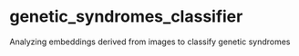 # genetic_syndromes_classifier
Analyzing embeddings derived from images to classify genetic syndromes
